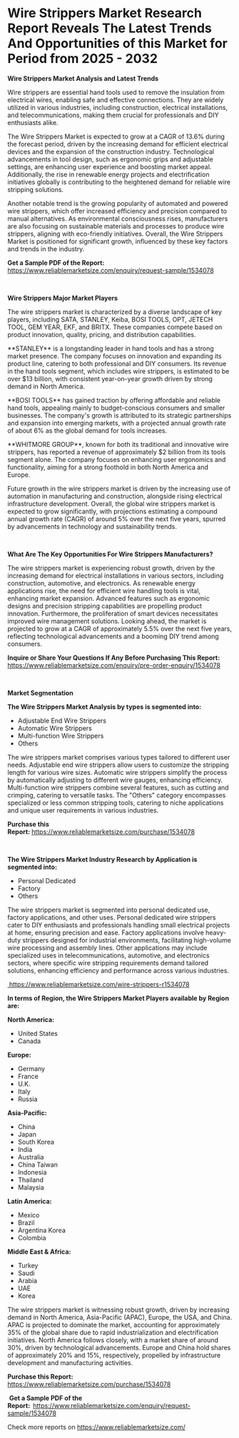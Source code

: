<p><h1>Wire Strippers Market Research Report Reveals The Latest Trends And Opportunities of this Market for Period from 2025 - 2032</h1></p><p><strong>Wire Strippers Market Analysis and Latest Trends</strong></p>
<p><p>Wire strippers are essential hand tools used to remove the insulation from electrical wires, enabling safe and effective connections. They are widely utilized in various industries, including construction, electrical installations, and telecommunications, making them crucial for professionals and DIY enthusiasts alike.</p><p>The Wire Strippers Market is expected to grow at a CAGR of 13.6% during the forecast period, driven by the increasing demand for efficient electrical devices and the expansion of the construction industry. Technological advancements in tool design, such as ergonomic grips and adjustable settings, are enhancing user experience and boosting market appeal. Additionally, the rise in renewable energy projects and electrification initiatives globally is contributing to the heightened demand for reliable wire stripping solutions.</p><p>Another notable trend is the growing popularity of automated and powered wire strippers, which offer increased efficiency and precision compared to manual alternatives. As environmental consciousness rises, manufacturers are also focusing on sustainable materials and processes to produce wire strippers, aligning with eco-friendly initiatives. Overall, the Wire Strippers Market is positioned for significant growth, influenced by these key factors and trends in the industry.</p></p>
<p><strong>Get a Sample PDF of the Report:&nbsp;</strong> <a href="https://www.reliablemarketsize.com/enquiry/request-sample/1534078?utm_campaign=3104&utm_medium=2&utm_source=Github&utm_content=ia&utm_term=08042025&utm_id=wire-strippers">https://www.reliablemarketsize.com/enquiry/request-sample/1534078</a></p>
<p>&nbsp;</p>
<p><strong>Wire Strippers Major Market Players</strong></p>
<p><p>The wire strippers market is characterized by a diverse landscape of key players, including SATA, STANLEY, Keiba, BOSI TOOLS, OPT, JETECH TOOL, GEM YEAR, EKF, and BRITX. These companies compete based on product innovation, quality, pricing, and distribution capabilities.</p><p>**STANLEY** is a longstanding leader in hand tools and has a strong market presence. The company focuses on innovation and expanding its product line, catering to both professional and DIY consumers. Its revenue in the hand tools segment, which includes wire strippers, is estimated to be over $13 billion, with consistent year-on-year growth driven by strong demand in North America.</p><p>**BOSI TOOLS** has gained traction by offering affordable and reliable hand tools, appealing mainly to budget-conscious consumers and smaller businesses. The company's growth is attributed to its strategic partnerships and expansion into emerging markets, with a projected annual growth rate of about 6% as the global demand for tools increases.</p><p>**WHITMORE GROUP**, known for both its traditional and innovative wire strippers, has reported a revenue of approximately $2 billion from its tools segment alone. The company focuses on enhancing user ergonomics and functionality, aiming for a strong foothold in both North America and Europe.</p><p>Future growth in the wire strippers market is driven by the increasing use of automation in manufacturing and construction, alongside rising electrical infrastructure development. Overall, the global wire strippers market is expected to grow significantly, with projections estimating a compound annual growth rate (CAGR) of around 5% over the next five years, spurred by advancements in technology and sustainability trends.</p></p>
<p>&nbsp;</p>
<p><strong>What Are The Key Opportunities For Wire Strippers Manufacturers?</strong></p>
<p><p>The wire strippers market is experiencing robust growth, driven by the increasing demand for electrical installations in various sectors, including construction, automotive, and electronics. As renewable energy applications rise, the need for efficient wire handling tools is vital, enhancing market expansion. Advanced features such as ergonomic designs and precision stripping capabilities are propelling product innovation. Furthermore, the proliferation of smart devices necessitates improved wire management solutions. Looking ahead, the market is projected to grow at a CAGR of approximately 5.5% over the next five years, reflecting technological advancements and a booming DIY trend among consumers.</p></p>
<p><strong>Inquire or Share Your Questions If Any Before Purchasing This Report:</strong> <a href="https://www.reliablemarketsize.com/enquiry/pre-order-enquiry/1534078?utm_campaign=3104&utm_medium=2&utm_source=Github&utm_content=ia&utm_term=08042025&utm_id=wire-strippers">https://www.reliablemarketsize.com/enquiry/pre-order-enquiry/1534078</a></p>
<p>&nbsp;</p>
<p><strong>Market Segmentation</strong></p>
<p><strong>The Wire Strippers Market Analysis by types is segmented into:</strong></p>
<p><ul><li>Adjustable End Wire Strippers</li><li>Automatic Wire Strippers</li><li>Multi-function Wire Strippers</li><li>Others</li></ul></p>
<p><p>The wire strippers market comprises various types tailored to different user needs. Adjustable end wire strippers allow users to customize the stripping length for various wire sizes. Automatic wire strippers simplify the process by automatically adjusting to different wire gauges, enhancing efficiency. Multi-function wire strippers combine several features, such as cutting and crimping, catering to versatile tasks. The "Others" category encompasses specialized or less common stripping tools, catering to niche applications and unique user requirements in various industries.</p></p>
<p><strong>Purchase this Report:&nbsp;</strong><a href="https://www.reliablemarketsize.com/purchase/1534078?utm_campaign=3104&utm_medium=2&utm_source=Github&utm_content=ia&utm_term=08042025&utm_id=wire-strippers">https://www.reliablemarketsize.com/purchase/1534078</a></p>
<p>&nbsp;</p>
<p><strong>The Wire Strippers Market Industry Research by Application is segmented into:</strong></p>
<p><ul><li>Personal Dedicated</li><li>Factory</li><li>Others</li></ul></p>
<p><p>The wire strippers market is segmented into personal dedicated use, factory applications, and other uses. Personal dedicated wire strippers cater to DIY enthusiasts and professionals handling small electrical projects at home, ensuring precision and ease. Factory applications involve heavy-duty strippers designed for industrial environments, facilitating high-volume wire processing and assembly lines. Other applications may include specialized uses in telecommunications, automotive, and electronics sectors, where specific wire stripping requirements demand tailored solutions, enhancing efficiency and performance across various industries.</p></p>
<p><a href="https://www.reliablemarketsize.com/wire-strippers-r1534078?utm_campaign=3104&utm_medium=2&utm_source=Github&utm_content=ia&utm_term=08042025&utm_id=wire-strippers">&nbsp;https://www.reliablemarketsize.com/wire-strippers-r1534078</a></p>
<p><strong>In terms of Region, the Wire Strippers Market Players available by Region are:</strong></p>
<p>
    <p> <strong> North America: </strong>
        <ul>
            <li>United States</li>
            <li>Canada</li>
        </ul>
        </p> 
    <p> <strong> Europe: </strong>
        <ul>
            <li>Germany</li>
            <li>France</li>
            <li>U.K.</li>
            <li>Italy</li>
            <li>Russia</li>
        </ul>
        </p> 
    <p> <strong> Asia-Pacific: </strong>
        <ul>
            <li>China</li>
            <li>Japan</li>
            <li>South Korea</li>
            <li>India</li>
            <li>Australia</li>
            <li>China Taiwan</li>
            <li>Indonesia</li>
            <li>Thailand</li>
            <li>Malaysia</li>
        </ul>
        </p> 
    <p> <strong> Latin America: </strong>
        <ul>
            <li>Mexico</li>
            <li>Brazil</li>
            <li>Argentina Korea</li>
            <li>Colombia</li>
        </ul>
        </p> 
    <p> <strong> Middle East & Africa: </strong>
        <ul>
            <li>Turkey</li>
            <li>Saudi</li>
            <li>Arabia</li>
            <li>UAE</li>
            <li>Korea</li>
        </ul>
    </p>
    </p>
<p><p>The wire strippers market is witnessing robust growth, driven by increasing demand in North America, Asia-Pacific (APAC), Europe, the USA, and China. APAC is projected to dominate the market, accounting for approximately 35% of the global share due to rapid industrialization and electrification initiatives. North America follows closely, with a market share of around 30%, driven by technological advancements. Europe and China hold shares of approximately 20% and 15%, respectively, propelled by infrastructure development and manufacturing activities.</p></p>
<p><strong>Purchase this Report: </strong><a href="https://www.reliablemarketsize.com/purchase/1534078?utm_campaign=3104&utm_medium=2&utm_source=Github&utm_content=ia&utm_term=08042025&utm_id=wire-strippers">https://www.reliablemarketsize.com/purchase/1534078</a></p>
<p>&nbsp;<strong>Get a Sample PDF of the Report:&nbsp;&nbsp;</strong><a href="https://www.reliablemarketsize.com/enquiry/request-sample/1534078?utm_campaign=3104&utm_medium=2&utm_source=Github&utm_content=ia&utm_term=08042025&utm_id=wire-strippers">https://www.reliablemarketsize.com/enquiry/request-sample/1534078</a></p>
<p><strong></strong></p>
<p>Check more reports on <a href="https://www.reliablemarketsize.com/?utm_campaign=3104&utm_medium=2&utm_source=Github&utm_content=ia&utm_term=08042025&utm_id=wire-strippers">https://www.reliablemarketsize.com/</a></p>